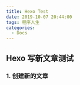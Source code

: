 ```yaml
---
title: Hexo Test
date: 2019-10-07 20:44:00
tags: 程序人生 
categories:
  - Docs
---
```

## Hexo 写新文章测试
### 1. 创建新的文章

